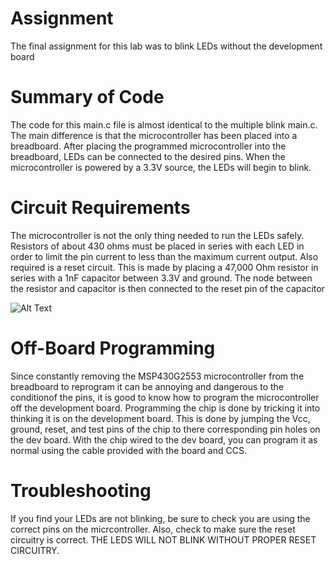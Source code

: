 # Assignment
The final assignment for this lab was to blink LEDs without the development board

# Summary of Code
The code for this main.c file is almost identical to the multiple blink main.c. The main difference is that the microcontroller has been placed into a breadboard. After placing the programmed microcontroller into the breadboard, LEDs can be connected to the desired pins. When the microcontroller is powered by a 3.3V source, the LEDs will begin to blink.

# Circuit Requirements
The microcontroller is not the only thing needed to run the LEDs safely. Resistors of about 430 ohms must be placed in series with each LED in order to limit the pin current to less than the maximum current output. Also required is a reset circuit. This is made by placing a 47,000 Ohm resistor in series with a 1nF capacitor between 3.3V and ground. The node between the resistor and capacitor is then connected to the reset pin of the capacitor

![Alt Text](https://media1.giphy.com/media/ddrTk0VJ1MZcmiIEgJ/giphy.gif)

# Off-Board Programming
Since constantly removing the MSP430G2553 microcontroller from the breadboard to reprogram it can be annoying and dangerous to the conditionof the pins, it is good to know how to program the microcontroller off the development board. Programming the chip is done by tricking it into thinking it is on the development board. This is done by jumping the Vcc, ground, reset, and test pins of the chip to there corresponding pin holes on the dev board. With the chip wired to the dev board, you can program it as normal using the cable provided with the board and CCS.

# Troubleshooting
If you find your LEDs are not blinking, be sure to check you are using the correct pins on the micrcontroller. Also, check to make sure the reset circuitry is correct. THE LEDS WILL NOT BLINK WITHOUT PROPER RESET CIRCUITRY.



